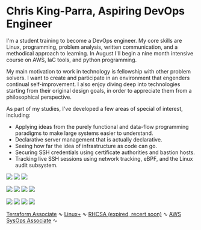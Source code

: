 # Chris King-Parra, Aspiring DevOps Engineer

I'm a student training to become a DevOps engineer. My core skills are Linux, programming, problem analysis, written communication, and a methodical approach to learning. In August I'll begin a nine month intensive course on AWS, IaC tools, and python programming.

My main motivation to work in technology is fellowship with other problem solvers. I want to create and participate in an environment that engenders continual self-improvement. I also enjoy diving deep into technologies starting from their original design goals, in order to appreciate them from a philosophical perspective.

As part of my studies, I've developed a few areas of special of interest, including:

* Applying ideas from the purely functional and data-flow programming paradigms to make large systems easier to understand.
* Declarative server management that is actually declarative.
* Seeing how far the idea of infrastructure as code can go.
* Securing SSH credentials using certificate authorities and bastion hosts.
* Tracking live SSH sessions using network tracking, eBPF, and the Linux audit subsystem.

<!-- languages -->
![](https://img.shields.io/badge/Lang-Python-informational?style=flat&logo=python&logoColor=white&color=2bbc8a)
![](https://img.shields.io/badge/Lang-Haskell-informational?style=flat&logo=haskell&logoColor=white&color=2bbc8a)
![](https://img.shields.io/badge/Lang-Bash-informational?style=flat&logo=shell&logoColor=white&color=2bbc8a)

<!-- IaC tools -->
![](https://img.shields.io/badge/IaC-Ansible-informational?style=flat&logo=ansible&logoColor=white&color=2bbc8a)
![](https://img.shields.io/badge/IaC-Terraform-informational?style=flat&logo=terraform&logoColor=white&color=2bbc8a)
![](https://img.shields.io/badge/IaC-Packer-informational?style=flat&logo=packer&logoColor=white&color=2bbc8a)
![](https://img.shields.io/badge/IaC-Vault-informational?style=flat&logo=vault&logoColor=white&color=2bbc8a)

<!-- infra -->
![](https://img.shields.io/badge/Infra-AWS-informational?style=flat&logo=amazonaws&logoColor=white&color=2bbc8a)
![](https://img.shields.io/badge/Infra-Linux-informational?style=flat&logo=linux&logoColor=white&color=2bbc8a)
![](https://img.shields.io/badge/Infra-Proxmox-informational?style=flat&logo=proxmox&logoColor=white&color=2bbc8a)
![](https://img.shields.io/badge/Infra-Podman-informational?style=flat&logo=podman&logoColor=white&color=2bbc8a)

[Terraform Associate](https://www.credly.com/badges/55aeb17f-fb7f-48f9-a398-b78b3dd07123/public_url) ∿ 
[Linux+](https://www.credly.com/badges/e53d2dd4-23a4-4fac-ab24-4ff764e91d43) ∿
[RHCSA (expired, recert soon)](https://www.credly.com/badges/e6c7d9c2-7d24-4c4b-9905-174f5bb701c1/public_url) ∿
[AWS SysOps Associate](https://www.credly.com/badges/1902f448-23c3-4015-b8a1-48e027c5b884/public_url) ∿
